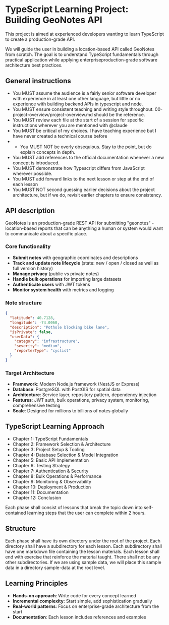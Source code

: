 # TypeScript Learning Project: Building GeoNotes API

This project is aimed at experienced developers wanting to learn TypeScript to create a production-grade API. 

We will guide the user in building a location-based API called GeoNotes from scratch. The goal is to understand TypeScript fundamentals through practical application while applying enterpriseproduction-grade software architecture best practices.

## General instructions
- You MUST assume the audience is a fairly senior software developer with experience in at least one other language, but little or no experience with building backend APIs in typescript and node.
- You MUST ensure consistent teaching and writing style throughout. 00-project-overview/project-overview.md should be the reference. 
- You MUST review each file at the start of a session for specific instructions wherever you are mentioned with @claude
- You MUST be critical of my choices. I have teaching experience but I have never created a technical course before
- - You MUST NOT be overly obsequious. Stay to the point, but do explain concepts in depth. 
- You MUST add references to the official documentation whenever a new concept is introduced.
- You MUST demonstrate how Typescript differs from JavaScript wherever possible.
- You MUST add forward links to the next lesson or step at the end of each lesson
- You MUST NOT second guessing earlier decisions about the project architecture, but if we do, revisit earlier chapters to ensure consistency.

## API description

GeoNotes is an production-grade REST API for submitting "geonotes" - location-based reports that can be anything a human or system would want to communicate about a specific place. 

### Core functionality
- **Submit notes** with geographic coordinates and descriptions
- **Track and update note lifecycle** (state: new / open / closed as well as full version history)
- **Manage privacy** (public vs private notes)
- **Handle bulk operations** for importing large datasets
- **Authenticate users** with JWT tokens
- **Monitor system health** with metrics and logging

### Note structure
```json
{
  "latitude": 40.7128,
  "longitude": -74.0060,
  "description": "Pothole blocking bike lane",
  "isPrivate": false,
  "userData": {
    "category": "infrastructure",
    "severity": "medium",
    "reporterType": "cyclist"
  }
}
```


### Target Architecture
- **Framework**: Modern Node.js framework (NestJS or Express)
- **Database**: PostgreSQL with PostGIS for spatial data
- **Architecture**: Service layer, repository pattern, dependency injection
- **Features**: JWT auth, bulk operations, privacy system, monitoring, comprehensive testing
- **Scale**: Designed for millions to billions of notes globally

## TypeScript Learning Approach
- Chapter 1: TypeScript Fundamentals
- Chapter 2: Framework Selection & Architecture
- Chapter 3: Project Setup & Tooling
- Chapter 4: Database Selection & Model Integration
- Chapter 5: Basic API Implementation
- Chapter 6: Testing Strategy
- Chapter 7: Authentication & Security
- Chapter 8: Bulk Operations & Performance
- Chapter 9: Monitoring & Observability
- Chapter 10: Deployment & Production
- Chapter 11: Documentation
- Chapter 12: Conclusion

Each phase shall consist of lessons that break the topic down into self-contained learning steps that the user can complete within 2 hours.

## Structure
Each phase shall have its own directory under the root of the project. Each directory shall have a subdirectory for each lesson. Each subdirectory shall have one markdown file containing the lesson materials. Each lesson shall end with exercise that reinforce the material taught. There shall not be any other subdirectories. If we are using sample data, we will place this sample data in a directory sample-data at the root level. 

## Learning Principles
- **Hands-on approach**: Write code for every concept learned
- **Incremental complexity**: Start simple, add sophistication gradually
- **Real-world patterns**: Focus on enterprise-grade architecture from the start
- **Documentation**: Each lesson includes references and examples


